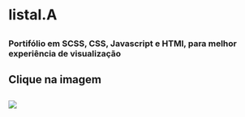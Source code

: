 # listaI.A
## 
<h3>Portifólio em SCSS, CSS, Javascript e HTMl, para melhor experiência de visualização<h3>
<h2>Clique na imagem<h2>
<a href="https://rafael-moratti.github.io/listaI.A/" target="_blank"><img src="https://user-images.githubusercontent.com/104304589/195998100-9e732e19-c984-4328-8b08-32dceacb0040.png" /></a>

